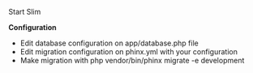 Start Slim

<b>Configuration</b>

- Edit database configuration on app/database.php file
- Edit migration configuration on phinx.yml with your configuration
- Make migration with php vendor/bin/phinx migrate -e development
